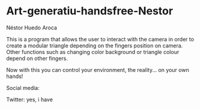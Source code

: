 # Art-generatiu-handsfree-Nestor

Néstor Huedo Aroca

This is a program that allows the user to interact with the camera in order to create a modular triangle depending on the fingers position on camera. Other functions such as changing color background or triangle colour depend on other fingers.

Now with this you can control your environment, the reality... on your own hands!

Social media:

Twitter: yes, i have
